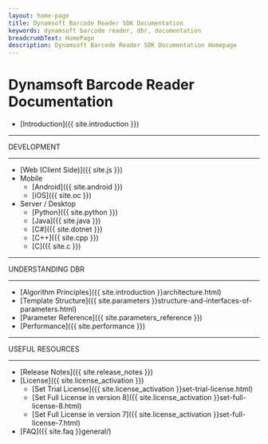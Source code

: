```yaml
---
layout: home-page
title: Dynamsoft Barcode Reader SDK Documentation
keywords: dynamsoft barcode reader, dbr, documentation
breadcrumbText: HomePage
description: Dynamsoft Barcode Reader SDK Documentation Homepage
---
```


# Dynamsoft Barcode Reader Documentation

* [Introduction]({{ site.introduction }})

<hr>
DEVELOPMENT
<hr>

* [Web (Client Side)]({{ site.js }})
* Mobile
  * [Android]({{ site.android }})
  * [iOS]({{ site.oc }})
* Server / Desktop
  * [Python]({{ site.python }})
  * [Java]({{ site.java }})
  * [C\#]({{ site.dotnet }})
  * [C++]({{ site.cpp }})
  * [C]({{ site.c }})

<hr>
UNDERSTANDING DBR
<hr>

* [Algorithm Principles]({{ site.introduction }}architecture.html)
* [Template Structure]({{ site.parameters }}structure-and-interfaces-of-parameters.html)
* [Parameter Reference]({{ site.parameters_reference }})
* [Performance]({{ site.performance }})

<hr>
USEFUL RESOURCES
<hr>

* [Release Notes]({{ site.release_notes }})
* [License]({{ site.license_activation }})
  * [Set Trial License]({{ site.license_activation }}set-trial-license.html)
  * [Set Full License in version 8]({{ site.license_activation }}set-full-license-8.html)
  * [Set Full License in version 7]({{ site.license_activation }}set-full-license-7.html)
* [FAQ]({{ site.faq }}general/)
